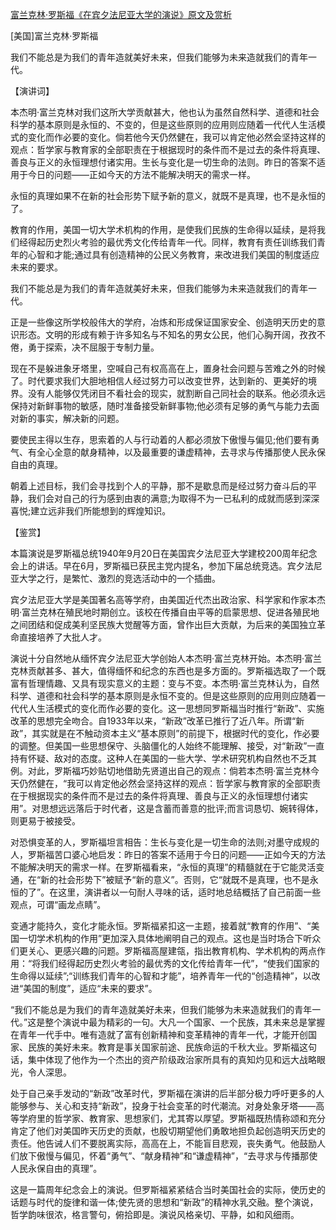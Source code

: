 [富兰克林·罗斯福《在宾夕法尼亚大学的演说》原文及赏析](https://www.vrrw.net/wx/14682.html)

[美国]富兰克林·罗斯福

我们不能总是为我们的青年造就美好未来，但我们能够为未来造就我们的青年一代。

【演讲词】

本杰明·富兰克林对我们这所大学贡献甚大，他也认为虽然自然科学、道德和社会科学的基本原则是永恒的、不变的，但是这些原则的应用则应随着一代代人生活模式的变化而作必要的变化。倘若他今天仍然健在，我可以肯定他必然会坚持这样的观点：哲学家与教育家的全部职责在于根据现时的条件而不是过去的条件将真理、善良与正义的永恒理想付诸实用。生长与变化是一切生命的法则。昨日的答案不适用于今日的问题——正如今天的方法不能解决明天的需求一样。

永恒的真理如果不在新的社会形势下赋予新的意义，就既不是真理，也不是永恒的了。

教育的作用，美国一切大学术机构的作用，是使我们民族的生命得以延续，是将我们经得起历史烈火考验的最优秀文化传给青年一代。同样，教育有责任训练我们青年的心智和才能;通过具有创造精神的公民义务教育，来改进我们美国的制度适应未来的要求。

我们不能总是为我们的青年造就美好未来，但我们能够为未来造就我们的青年一代。

正是一些像这所学校般伟大的学府，冶炼和形成保证国家安全、创造明天历史的意识形态。文明的形成有赖于许多知名与不知名的男女公民，他们心胸开阔，孜孜不倦，勇于探索，决不屈服于专制力量。

现在不是躲进象牙塔里，空喊自己有权高高在上，置身社会问题与苦难之外的时候了。时代要求我们大胆地相信人经过努力可以改变世界，达到新的、更美好的境界。没有人能够仅凭闭目不看社会的现实，就割断自己同社会的联系。他必须永远保持对新鲜事物的敏感，随时准备接受新鲜事物;他必须有足够的勇气与能力去面对新的事实，解决新的问题。

要使民主得以生存，思索着的人与行动着的人都必须放下傲慢与偏见;他们要有勇气、有全心全意的献身精神，以及最重要的谦虚精神，去寻求与传播那使人民永保自由的真理。

朝着上述目标，我们会寻找到个人的平静，那不是歇息而是经过努力奋斗后的平静，我们会对自己的行为感到由衷的满意;为取得不为一已私利的成就而感到深深喜悦;建立远非我们所能想到的辉煌知识。



【鉴赏】

本篇演说是罗斯福总统1940年9月20日在美国宾夕法尼亚大学建校200周年纪念会上的讲话。早在6月，罗斯福已获民主党内提名，参加下届总统竞选。宾夕法尼亚大学之行，是繁忙、激烈的竞选活动中的一个插曲。

宾夕法尼亚大学是美国著名高等学府，由美国近代杰出政治家、科学家和作家本杰明·富兰克林在殖民地时期创立。该校在传播自由平等的启蒙思想、促进各殖民地之间团结和促成美利坚民族大觉醒等方面，曾作出巨大贡献，为后来的美国独立革命直接培养了大批人才。

演说十分自然地从缅怀宾夕法尼亚大学创始人本杰明·富兰克林开始。本杰明·富兰克林贡献甚多、甚大，值得缅怀和纪念的东西也是多方面的。罗斯福选取了一个既富有哲理情趣、又具有现实意义的主题：变与不变。本杰明·富兰克林认为，自然科学、道德和社会科学的基本原则是永恒不变的。但是这些原则的应用则应随着一代代人生活模式的变化而作必要的变化。这一思想同罗斯福当时推行“新政”、实施改革的思想完全吻合。自1933年以来，“新政”改革已推行了近八年。所谓“新政”，其实就是在不触动资本主义“基本原则”的前提下，根据时代的变化，作必要的调整。但美国一些思想保守、头脑僵化的人始终不能理解、接受，对“新政”一直持有怀疑、敌对的态度。这种人在美国的一些大学、学术研究机构自然也不乏其例。对此，罗斯福巧妙贴切地借助先贤道出自己的观点：倘若本杰明·富兰克林今天仍然健在，“我可以肯定他必然会坚持这样的观点：哲学家与教育家的全部职责在于根据现实的条件而不是过去的条件将真理、善良与正义的永恒理想付诸实用”。对思想远远落后于时代者，这是含蓄而善意的批评;而言词恳切、婉转得体，则更易于被接受。

对恐惧变革的人，罗斯福坦言相告：生长与变化是一切生命的法则;对墨守成规的人，罗斯福苦口婆心地启发：昨日的答案不适用于今日的问题——正如今天的方法不能解决明天的需求一样。在罗斯福看来，“永恒的真理”的精髓就在于它能灵活变通，在“新的社会形势下”被赋予“新的意义”。否则，它“就既不是真理，也不是永恒的了”。在这里，演讲者以一句耐人寻味的话，适时地总结概括了自己前面一些观点，可谓“画龙点睛”。

变通才能持久，变化才能永恒。罗斯福紧扣这一主题，接着就“教育的作用”、“美国一切学术机构的作用”更加深入具体地阐明自己的观点。这也是当时场合下听众们更关心、更感兴趣的问题。罗斯福高屋建瓴，指出教育机构、学术机构的两点作用：“将我们经得起历史烈火考验的最优秀的文化传给青年一代”，“使我们国家的生命得以延续”;“训练我们青年的心智和才能”，培养青年一代的“创造精神”，以改进“美国的制度”，适应“未来的要求”。

“我们不能总是为我们的青年造就美好未来，但我们能够为未来造就我们的青年一代。”这是整个演说中最为精彩的一句。大凡一个国家、一个民族，其未来总是掌握在青年一代手中。唯有造就了富有创新精神和变革精神的青年一代，才能开创国家、民族的美好未来。教育是事关国家前途、民族命运的千秋大业。罗斯福这句话，集中体现了他作为一个杰出的资产阶级政治家所具有的真知灼见和远大战略眼光，令人深思。

处于自己亲手发动的“新政”改革时代，罗斯福在演讲的后半部分极力呼吁更多的人能够参与、关心和支持“新政”，投身于社会变革的时代潮流。对身处象牙塔——高等学府里的哲学家、教育家、思想家们，尤其寄以厚望。罗斯福既热情称颂和充分肯定了他们对美国昨天历史的贡献，也殷切期望他们勇敢地担负起创造明天历史的责任。他告诫人们不要脱离实际，高高在上，不能盲目悲观，丧失勇气。他鼓励人们放下傲慢与偏见，怀着“勇气”、“献身精神”和“谦虚精神”，“去寻求与传播那使人民永保自由的真理”。

这是一篇周年纪念会上的演说。但罗斯福紧紧结合当时美国社会的实际，使历史的话题与时代的旋律和谐一体;使先贤的思想和“新政”的精神水乳交融。整个演说，哲学韵味很浓，格言警句，俯拾即是。演说风格亲切、平静，如和风细雨。

